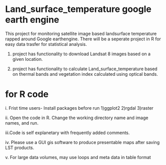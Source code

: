 # Land_surface_temperature google earth engine
This project for monitoring satellite image based landsurface temperature rapped around Google earthengine. There will be a seperate project in R for easy data trasfer for statistical analysis.

1. project has functionality to download Landsat 8 images based on a given location.

2. project has functionality to calculate Land_surface_temperature based on thermal bands and vegetation index calculated using optical bands.

# for R code
i. Frist time users-
   Install packages before run 
    1)ggplot2
    2)rgdal
    3)raster

ii. Open the code in R. Change the 
    working directory name and image names, and run. 
	
iii.Code is self explanetary with frequently added comments.

iv. Please use a GUI gis software to produce presentable
    maps after saving LST products. 
	
 v. For large data volumes, may use loops and meta data in table format
